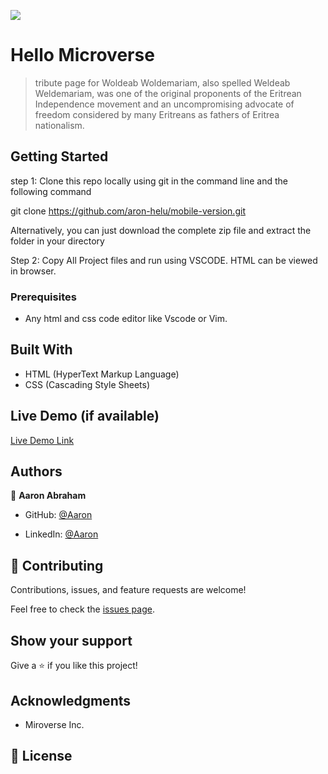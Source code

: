 ![](https://img.shields.io/badge/Microverse-blueviolet)

# Hello Microverse
>tribute page for Woldeab Woldemariam, also spelled Weldeab Weldemariam, was one of the original proponents of the Eritrean Independence movement and an uncompromising advocate of freedom considered by many Eritreans as fathers of Eritrea nationalism.


## Getting Started

step 1: Clone this repo locally using git in the command line and the following command

git clone https://github.com/aron-helu/mobile-version.git

Alternatively, you can just download the complete zip file and extract the folder in your directory

Step 2: Copy All Project files and run using VSCODE. HTML can be viewed in browser.

### Prerequisites

- Any html and css code editor like Vscode or Vim.

## Built With

- HTML (HyperText Markup Language)
- CSS (Cascading Style Sheets)

## Live Demo (if available)

[Live Demo Link](https://aron-helu.github.io/Woldeab-Woldemariam-page/)

## Authors

👤 **Aaron Abraham**

- GitHub: [@Aaron](https://github.com/aron-helu)

- LinkedIn: [@Aaron](https://www.linkedin.com/in/aron-abraham-90a4321b0/)


## 🤝 Contributing

Contributions, issues, and feature requests are welcome!

Feel free to check the [issues page](../../issues/).

## Show your support

Give a ⭐️ if you like this project!

## Acknowledgments

- Miroverse Inc.

## 📝 License
